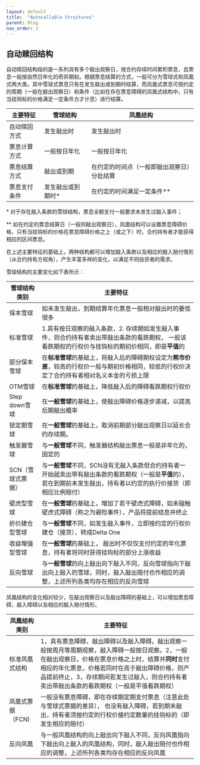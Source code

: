 ```yaml
---
layout: default
title:  "Autocallable Structures"
parent: Blog
nav_order: 2
---
```


## 自动赎回结构

自动赎回结构指的是一系列具有多个敲出观察日，按合约存续时间累积票息，且票息一般按自然日年化的奇异期权。根据票息结算的方式，一般可分为雪球式和凤凰式两大类。其中雪球式票息只有在发生敲出或到期时结算，而凤凰式票息可按约定的周期（一般在敲出观察日）和条件（比如在存在票息障碍的凤凰式结构中，只有当挂钩标的价格满足一定条件方才计息）进行结算。

|主要特征|雪球结构|凤凰结构|
|--|--|--|
|自动赎回方式|发生敲出时|发生敲出时|
|票息计算方式|一般按日年化|一般按日年化|
|票息结算方式|敲出或到期|在约定的时间点（一般即敲出观察日）分批结算|
|票息支付条件|发生敲出或到期时*|在约定的时间满足一定条件**|

\* 对于存在敲入条款的雪球结构，票息全额支付一般要求未发生过敲入事件；

\** 如在约定的票息结算日（一般同敲出观察日），凤凰结构可以设置票息障碍价格，只有当挂钩标的价格在票息障碍价格之上（或之下）时，合约持有者才能获得相应的区间票息。

在上述主要特征的基础上，两种结构都可以增加敲入条款以及相应的敲入赔付情形（从合约持有方视角），产生丰富多样的变化，以满足不同投资者的需求。

雪球结构的主要变化如下表所示：

|雪球结构类别|主要特征|
|-|-|
|保本雪球|如未发生敲出，到期结算年化票息一般相对敲出时的要低很多|
|标准雪球|1.具有按日观察的敲入条款，2. 存续期如发生敲入事件，则合约持有者卖出带敲出条款的看跌期权， 一般该看跌期权的行权价与挂钩标的期初价相同，即是**平值**的|
|部分保本雪球|在**标准雪球**的基础上，将敲入后的障碍期权设定为**熊市价差**，较高的行权价一般与期初价格相同，较低的行权价决定了合约持有者相对名义本金的亏损上限
|OTM雪球|在**标准雪球**的基础上，降低敲入后的障碍看跌期权行权价
|Step down雪球|在**一般雪球**的基础上，使敲出障碍价格逐步递减，以提高后期敲出概率
|锁定期雪球|在**一般雪球**的基础上，取消前期部分敲出观察日以延长合约存续期。
|触发器雪球|与**一般雪球**不同，触发器结构敲出票息一般是非年化的，固定的|
|SCN（雪球式票据）|与**一般雪球**不同，SCN没有无敲入条款但合约持有者一开始就卖出带有敲出条款的看跌期权（一般是**平值**的），若在到期前未发生敲出，持有者以约定的执行价接货（即相应比例赔付）|
|壁虎型雪球|在**一般雪球**的基础上，增加了若干壁虎式障碍，如未碰触壁虎式障碍（称之为避险事件），产品将提前结息并终止|
|折价建仓型雪球|与**一般雪球**不同，如发生敲入事件，立即按约定的行权价建仓（接货），转成Delta One|
|收益增强型雪球|在**一般雪球**的基础上， 敲出时不仅仅支付约定的年化票息，持有者将同时获得挂钩标的部分上涨收益|
|反向雪球|与**一般雪球**的向上敲出向下敲入不同，反向雪球指向下敲出向上敲入的雪球，同时，敲入敲出赔付也作相应的调整，上述所列各类均存在相应的反向雪球|

凤凰结构的变化相对较少，在敲出观察日以及敲出障碍的基础上，可以增加票息障碍，敲入障碍以及相应的敲入赔付情形。

|凤凰结构类别|主要特征|
|---|--|
|标准凤凰式结构|1，具有票息障碍，敲出障碍以及敲入障碍。敲出观察一般按周月等周期观察，敲入障碍一般按日观察。2，一般在敲出观察日，价格在票息价格之上时，结算并**同时**支付相应的年化票息，价格若同时在高于敲出障碍价格，则产品提前终止，3，存续期间若发生过敲入，则合约持有者卖出带敲出条款的看跌期权（一般是平值看跌期权）|
|凤凰式票据（FCN)|一般没有票息障碍，即在存续期定期支付票息（注意此处与雪球式票据的差异）， 也没有敲入障碍，若到期未敲出，持有者须按约定的行权价接约定数量的挂钩标的（即发生相应的赔付）|
|反向凤凰|与一般凤凰结构的向上敲出向下敲入不同，反向凤凰指向下敲出向上敲入的凤凰结构，同时，敲入敲出赔付也作相应的调整，上述所列各类均存在相应的反向凤凰|






